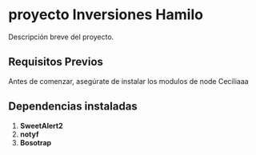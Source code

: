 

# proyecto Inversiones Hamilo

Descripción breve del proyecto.

## Requisitos Previos

Antes de comenzar, asegúrate de instalar los modulos de node Ceciliaaa

## Dependencias instaladas

1. **SweetAlert2**
2. **notyf**
3. **Bosotrap**





